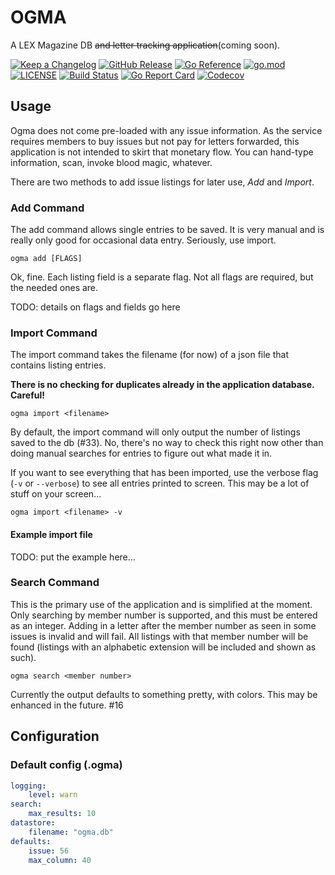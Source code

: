 # OGMA
A LEX Magazine DB ~~and letter tracking application~~(coming soon).

[![Keep a Changelog](https://img.shields.io/badge/changelog-Keep%20a%20Changelog-%23E05735)](CHANGELOG.md)
[![GitHub Release](https://img.shields.io/github/v/release/asphaltbuffet/ogma)](https://github.com/asphaltbuffet/ogma/releases)
[![Go Reference](https://pkg.go.dev/badge/github.com/asphaltbuffet/ogma.svg)](https://pkg.go.dev/github.com/asphaltbuffet/ogma)
[![go.mod](https://img.shields.io/github/go-mod/go-version/asphaltbuffet/ogma)](go.mod)
[![LICENSE](https://img.shields.io/github/license/asphaltbuffet/ogma)](LICENSE)
[![Build Status](https://img.shields.io/github/workflow/status/asphaltbuffet/ogma/build)](https://github.com/asphaltbuffet/ogma/actions?query=workflow%3Abuild+branch%3Amain)
[![Go Report Card](https://goreportcard.com/badge/github.com/asphaltbuffet/ogma)](https://goreportcard.com/report/github.com/asphaltbuffet/ogma)
[![Codecov](https://codecov.io/gh/asphaltbuffet/ogma/branch/main/graph/badge.svg)](https://codecov.io/gh/asphaltbuffet/ogma)

## Usage
Ogma does not come pre-loaded with any issue information. As the service requires members to buy issues but not pay for letters forwarded, this application is not intended to skirt that monetary flow. You can hand-type information, scan, invoke blood magic, whatever.

There are two methods to add issue listings for later use, _Add_ and _Import_.
### Add Command
The add command allows single entries to be saved. It is very manual and is really only good for occasional data entry. Seriously, use import.
```
ogma add [FLAGS]
```
Ok, fine. Each listing field is a separate flag. Not all flags are required, but the needed ones are.

TODO: details on flags and fields go here

### Import Command
The import command takes the filename (for now) of a json file that contains listing entries. 

**There is no checking for duplicates already in the application database. Careful!**
```
ogma import <filename>
```

By default, the import command will only output the number of listings saved to the db (#33). No, there's no way to check this right now other than doing manual searches for entries to figure out what made it in.

If you want to see everything that has been imported, use the verbose flag (`-v` or `--verbose`) to see all entries printed to screen. This may be a lot of stuff on your screen...

```
ogma import <filename> -v
```

#### Example import file
TODO: put the example here...

### Search Command
This is the primary use of the application and is simplified at the moment. Only searching by member number is supported, and this must be entered as an integer. Adding in a letter after the member number as seen in some issues is invalid and will fail. All listings with that member number will be found (listings with an alphabetic extension will be included and shown as such).

```
ogma search <member number>
```

Currently the output defaults to something pretty, with colors. This may be enhanced in the future. #16

## Configuration
### Default config (.ogma)
```yaml
logging:
    level: warn
search:
    max_results: 10
datastore:
    filename: "ogma.db"
defaults:
    issue: 56
    max_column: 40
```